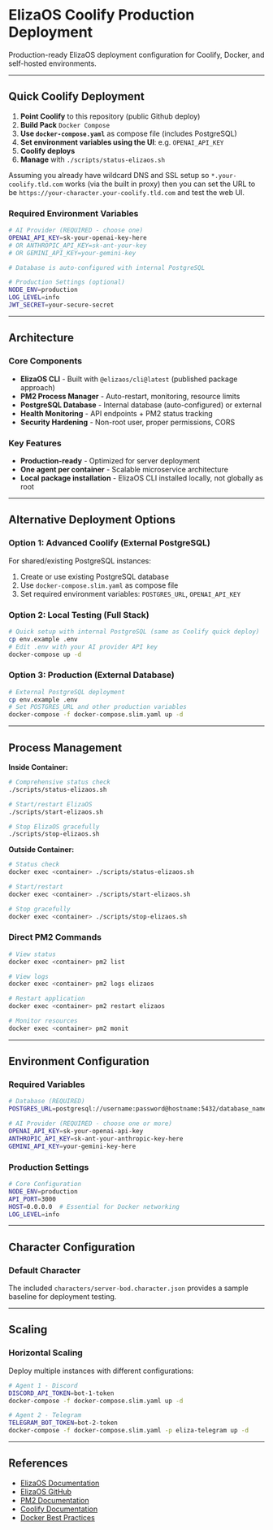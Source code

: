 # ElizaOS Coolify Production Deployment

Production-ready ElizaOS deployment configuration for Coolify, Docker, and self-hosted environments.

---

## Quick Coolify Deployment

1. **Point Coolify** to this repository (public Github deploy)
2. **Build Pack** `Docker Compose`
3. **Use `docker-compose.yaml`** as compose file (includes PostgreSQL)
4. **Set environment variables using the UI**: e.g. `OPENAI_API_KEY`
5. **Coolify deploys**
6. **Manage** with `./scripts/status-elizaos.sh`

Assuming you already have wildcard DNS and SSL setup so `*.your-coolify.tld.com` works (via the built in proxy) then you can set the URL to be `https://your-character.your-coolify.tld.com` and test the web UI. 


### Required Environment Variables

```bash
# AI Provider (REQUIRED - choose one)
OPENAI_API_KEY=sk-your-openai-key-here
# OR ANTHROPIC_API_KEY=sk-ant-your-key
# OR GEMINI_API_KEY=your-gemini-key

# Database is auto-configured with internal PostgreSQL

# Production Settings (optional)
NODE_ENV=production
LOG_LEVEL=info
JWT_SECRET=your-secure-secret
```

---


## Architecture

### Core Components
- **ElizaOS CLI** - Built with `@elizaos/cli@latest` (published package approach)
- **PM2 Process Manager** - Auto-restart, monitoring, resource limits  
- **PostgreSQL Database** - Internal database (auto-configured) or external
- **Health Monitoring** - API endpoints + PM2 status tracking
- **Security Hardening** - Non-root user, proper permissions, CORS

### Key Features
- **Production-ready** - Optimized for server deployment
- **One agent per container** - Scalable microservice architecture
- **Local package installation** - ElizaOS CLI installed locally, not globally as root

---

## Alternative Deployment Options

### Option 1: Advanced Coolify (External PostgreSQL)

For shared/existing PostgreSQL instances:
1. Create or use existing PostgreSQL database
2. Use `docker-compose.slim.yaml` as compose file  
3. Set required environment variables: `POSTGRES_URL`, `OPENAI_API_KEY`

### Option 2: Local Testing (Full Stack)

```bash
# Quick setup with internal PostgreSQL (same as Coolify quick deploy)
cp env.example .env
# Edit .env with your AI provider API key
docker-compose up -d
```

### Option 3: Production (External Database)

```bash
# External PostgreSQL deployment
cp env.example .env
# Set POSTGRES_URL and other production variables
docker-compose -f docker-compose.slim.yaml up -d
```

---

## Process Management

**Inside Container:**
```bash
# Comprehensive status check
./scripts/status-elizaos.sh

# Start/restart ElizaOS
./scripts/start-elizaos.sh

# Stop ElizaOS gracefully
./scripts/stop-elizaos.sh
```

**Outside Container:**
```bash
# Status check
docker exec <container> ./scripts/status-elizaos.sh

# Start/restart
docker exec <container> ./scripts/start-elizaos.sh

# Stop gracefully
docker exec <container> ./scripts/stop-elizaos.sh
```

### Direct PM2 Commands
```bash
# View status
docker exec <container> pm2 list

# View logs
docker exec <container> pm2 logs elizaos

# Restart application
docker exec <container> pm2 restart elizaos

# Monitor resources
docker exec <container> pm2 monit
```

---

## Environment Configuration

### Required Variables
```bash
# Database (REQUIRED)
POSTGRES_URL=postgresql://username:password@hostname:5432/database_name

# AI Provider (REQUIRED - choose one or more)
OPENAI_API_KEY=sk-your-openai-api-key
ANTHROPIC_API_KEY=sk-ant-your-anthropic-key-here
GEMINI_API_KEY=your-gemini-key-here
```

### Production Settings
```bash
# Core Configuration
NODE_ENV=production
API_PORT=3000
HOST=0.0.0.0  # Essential for Docker networking
LOG_LEVEL=info
```

---

## Character Configuration

### Default Character
The included `characters/server-bod.character.json` provides a sample baseline for deployment testing.

---

## Scaling

### Horizontal Scaling
Deploy multiple instances with different configurations:

```bash
# Agent 1 - Discord
DISCORD_API_TOKEN=bot-1-token
docker-compose -f docker-compose.slim.yaml up -d

# Agent 2 - Telegram  
TELEGRAM_BOT_TOKEN=bot-2-token
docker-compose -f docker-compose.slim.yaml -p eliza-telegram up -d
```

---

## References

- [ElizaOS Documentation](https://eliza.how/docs/intro)
- [ElizaOS GitHub](https://github.com/elizaOS/eliza)
- [PM2 Documentation](https://pm2.keymetrics.io/docs/)
- [Coolify Documentation](https://coolify.io/docs)
- [Docker Best Practices](https://docs.docker.com/develop/dev-best-practices/)


